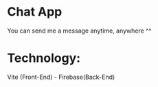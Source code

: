# Chat App
You can send me a message anytime, anywhere ^^

# Technology:
Vite (Front-End) - Firebase(Back-End)
